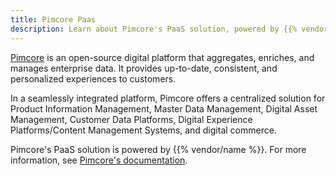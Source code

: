 ```yaml
---
title: Pimcore Paas
description: Learn about Pimcore's PaaS solution, powered by {{% vendor/name %}}
---
```


[Pimcore](https://pimcore.com/) is an open-source digital platform that aggregates, enriches, and manages enterprise data.
It provides up-to-date, consistent, and personalized experiences to customers.

In a seamlessly integrated platform, Pimcore offers a centralized solution for Product Information Management, Master Data Management, Digital Asset Management, Customer Data Platforms, Digital Experience Platforms/Content Management Systems, and digital commerce.

Pimcore's PaaS solution is powered by {{% vendor/name %}}.
For more information, see [Pimcore's documentation](https://pimcore.com/docs/platform/next/Paas/).